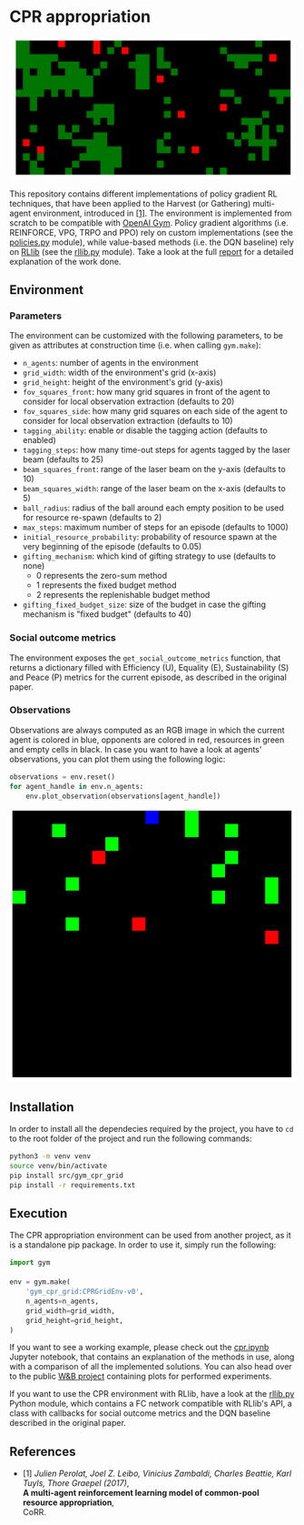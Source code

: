 # CPR appropriation

<p align="center">
	<img src="assets/env-example.png" />
</p>

This repository contains different implementations of policy gradient RL techniques, that have been applied to the Harvest (or Gathering) multi-agent environment, introduced in [[1]](#1). The environment is implemented from scratch to be compatible with [OpenAI Gym](https://gym.openai.com/). Policy gradient algorithms (i.e. REINFORCE, VPG, TRPO and PPO) rely on custom implementations (see the [policies.py](policies.py) module), while value-based methods (i.e. the DQN baseline) rely on [RLlib](https://docs.ray.io/en/latest/rllib.html) (see the [rllib.py](rllib.py) module). Take a look at the full [report](report/report.pdf) for a detailed explanation of the work done.

## Environment

### Parameters
The environment can be customized with the following parameters, to be given as attributes at construction time (i.e. when calling `gym.make`):
- `n_agents`: number of agents in the environment
- `grid_width`: width of the environment's grid (x-axis)
- `grid_height`: height of the environment's grid (y-axis)
- `fov_squares_front`: how many grid squares in front of the agent to consider for local observation extraction (defaults to 20)
- `fov_squares_side`: how many grid squares on each side of the agent to consider for local observation extraction (defaults to 10)
- `tagging_ability`: enable or disable the tagging action (defaults to enabled)
- `tagging_steps`: how many time-out steps for agents tagged by the laser beam (defaults to 25)
- `beam_squares_front`: range of the laser beam on the y-axis (defaults to 10)
- `beam_squares_width`: range of the laser beam on the x-axis (defaults to 5)
- `ball_radius`: radius of the ball around each empty position to be used for resource re-spawn (defaults to 2)
- `max_steps`: maximum number of steps for an episode (defaults to 1000)
- `initial_resource_probability`: probability of resource spawn at the very beginning of the episode (defaults to 0.05)
- `gifting_mechanism`: which kind of gifting strategy to use (defaults to none)
  - 0 represents the zero-sum method
  - 1 represents the fixed budget method
  - 2 represents the replenishable budget method
- `gifting_fixed_budget_size`: size of the budget in case the gifting mechanism is "fixed budget" (defaults to 40)

### Social outcome metrics
The environment exposes the `get_social_outcome_metrics` function, that returns a dictionary filled with Efficiency (U), Equality (E), Sustainability (S) and Peace (P) metrics for the current episode, as described in the original paper.

### Observations
Observations are always computed as an RGB image in which the current agent is colored in blue, opponents are colored in red, resources in green and empty cells in black. In case you want to have a look at agents' observations, you can plot them using the following logic:
```python
observations = env.reset()
for agent_handle in env.n_agents:
	env.plot_observation(observations[agent_handle])
```

<p align="center">
	<img src="assets/obs-example.png" />
</p>

## Installation
In order to install all the dependecies required by the project, you have to `cd` to the root folder of the project and run the following commands:

```bash
python3 -m venv venv
source venv/bin/activate
pip install src/gym_cpr_grid
pip install -r requirements.txt
```

## Execution
The CPR appropriation environment can be used from another project, as it is a standalone pip package. In order to use it, simply run the following:
```python
import gym

env = gym.make(
    'gym_cpr_grid:CPRGridEnv-v0', 
    n_agents=n_agents, 
    grid_width=grid_width, 
    grid_height=grid_height,
)
```

If you want to see a working example, please check out the [cpr.ipynb](cpr.ipynb) Jupyter notebook, that contains an explanation of the methods in use, along with a comparison of all the implemented solutions. You can also head over to the public [W&B project](https://wandb.ai/wadaboa/cpr-appropriation) containing plots for performed experiments.

If you want to use the CPR environment with RLlib, have a look at the [rllib.py](rllib.py) Python module, which contains a FC network compatible with RLlib's API, a class with callbacks for social outcome metrics and the DQN baseline described in the original paper.

## References
- <a id="1">[1]</a>
  _Julien Perolat, Joel Z. Leibo, Vinicius Zambaldi, Charles Beattie, Karl Tuyls, Thore Graepel (2017)_,\
  **A multi-agent reinforcement learning model of common-pool resource appropriation**,\
  CoRR.
